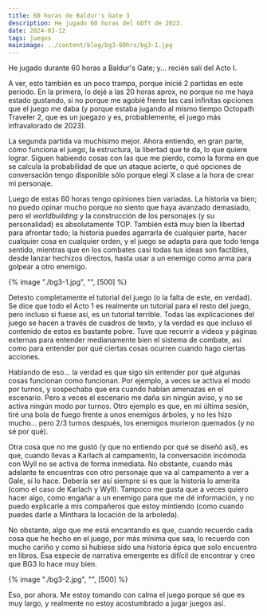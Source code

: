 ```yaml
---
title: 60 horas de Baldur's Gate 3
description: He jugado 60 horas del GOTY de 2023.
date: 2024-03-12
tags: juegos
mainimage: ../content/blog/bg3-60hrs/bg3-1.jpg
---
```


He jugado durante 60 horas a Baldur's Gate; y... recién salí del Acto I.

A ver, esto también es un poco trampa, porque inicié 2 partidas en este periodo. En la primera, lo dejé a las 20 horas aprox, no porque no me haya estado gustando, si no porque me agobié frente las casi infinitas opciones que el juego me daba (y porque estaba jugando al mismo tiempo Octopath Traveler 2, que es un juegazo y es, probablemente, el juego más infravalorado de 2023).

La segunda partida va muchísimo mejor. Ahora entiendo, en gran parte, cómo funciona el juego, la estructura, la libertad que te da, lo que quiere lograr. Siguen habiendo cosas con las que me pierdo, como la forma en que se calcula la probabilidad de que un ataque acierte, o qué opciones de conversación tengo disponible sólo porque elegí X clase a la hora de crear mi personaje.

Luego de estas 60 horas tengo opiniones bien variadas. La historia va bien; no puedo opinar mucho porque no siento que haya avanzado demasiado, pero el *worldbuilding* y la construcción de los personajes (y su personalidad) es absolutamente TOP. También está muy bien la libertad para afrontar todo; la historia puedes agarrarla de cualquier parte, hacer cualquier cosa en cualquier orden, y el juego se adapta para que todo tenga sentido, mientras que en los combates casi todas tus ideas son factibles, desde lanzar hechizos directos, hasta usar a un enemigo como arma para golpear a otro enemigo.

{% image "./bg3-1.jpg", "", [500] %}

Detesto completamente el tutorial del juego (o la falta de este, en verdad). Se dice que todo el Acto 1 es realmente un tutorial para el resto del juego, pero incluso si fuese así, es un tutorial terrible. Todas las explicaciones del juego se hacen a través de cuadros de texto, y la verdad es que incluso el contenido de estos es bastante pobre. Tuve que recurrir a videos y páginas externas para entender medianamente bien el sistema de combate, así como para entender por qué ciertas cosas ocurren cuando hago ciertas acciones.

Hablando de eso... la verdad es que sigo sin entender por qué algunas cosas funcionan como funcionan. Por ejemplo, a veces se activa el modo por turnos, y sospechaba que era cuando habían amenazas en el escenario. Pero a veces el escenario me daña sin ningún aviso, y no se activa ningún modo por turnos. Otro ejemplo es que, en mi última sesión, tiré una bola de fuego frente a unos enemigos árboles, y no les hizo mucho... pero 2/3 turnos después, los enemigos murieron quemados (y no sé por qué).

Otra cosa que no me gustó (y que no entiendo por qué se diseñó así), es que, cuando llevas a Karlach al campamento, la conversación incómoda con Wyll no se activa de forma inmediata. No obstante, cuando más adelante te encuentras con otro personaje que va al campamento a ver a Gale, sí lo hace. Debería ser así siempre si es que la historia lo amerita (como el caso de Karlach y Wyll). Tampoco me gusta que a veces quiero hacer algo, como engañar a un enemigo para que me dé información, y no puedo explicarle a mis compañeros que estoy mintiendo (como cuando puedes darle a Minthara la locación de la arboleda).

No obstante, algo que me está encantando es que, cuando recuerdo cada cosa que he hecho en el juego, por más mínima que sea, lo recuerdo con mucho cariño y como si hubiese sido una historia épica que solo encuentro en libros. Esa especie de narrativa emergente es difícil de encontrar y creo que BG3 lo hace muy bien.

{% image "./bg3-2.jpg", "", [500] %}

Eso, por ahora. Me estoy tomando con calma el juego porque sé que es muy largo, y realmente no estoy acostumbrado a jugar juegos así.
